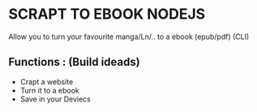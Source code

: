 # SCRAPT TO EBOOK NODEJS
Allow you to turn your favourite manga/Ln/.. to a ebook (epub/pdf) (CLI)

## Functions : (Build ideads)
- Crapt a website
- Turn it to a ebook 
- Save in your Deviecs
